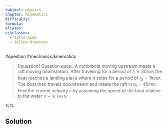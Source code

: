 ```yaml
---
subject: physics
chapter: Kinematics
difficulty: 
formula: 
aliases: 
cssclasses:
  - title-hide
  - inline-drawings
---
```

#question #mechanics/kinematics 

> [!question] Question 
> ques:: A motorboat moving upstream meets a raft moving downstream. After travelling for a period of $t_1 = 30min$ the boat reaches a landing place where it stops for a period of $t_2 = 1 hour$. The boat then travels downstream and meets the raft in $t_3 = 45 min$. Find the current velocity `u` by assuming the speed of the boat relative to the water `V = 8 km/hr`

%%
## Solution

